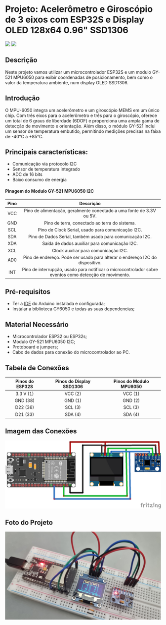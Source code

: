 # Projeto: Acelerômetro e Giroscópio de 3 eixos com ESP32S e Display OLED 128x64 0.96" SSD1306

![](https://img.shields.io/badge/Licença-MIT-greem) ![](https://img.shields.io/badge/Linguagem-C-yellow)


## Descrição
Neste projeto vamos utilizar um microcontrolador ESP32S e um modulo GY-521 MPU6050 para exibir coordenadas de posicionamento, bem como o valor da temperatura ambiente, num display OLED SSD1306.

## Introdução
O MPU-6050 integra um acelerômetro e um giroscópio MEMS em um único chip. Com três eixos para o acelerômetro e três para o giroscópio, oferece um total de 6 graus de liberdade (6DOF) e proporciona uma ampla gama de detecção de movimento e orientação. Além disso, o módulo GY-521 inclui um sensor de temperatura embutido, permitindo medições precisas na faixa de -40°C a +85°C.

## Principais características:

* Comunicação via protocolo I2C
* Sensor de temperatura integrado
* ADC de 16 bits
* Baixo consumo de energia

#### Pinagem do Modulo GY-521 MPU6050 I2C

|Pino|Descrição|
| :---: | :---: |
|VCC|Pino de alimentação, geralmente conectado a uma fonte de 3.3V ou 5V.|
|GND|Pino de terra, conectado ao terra do sistema.|
|SCL|Pino de Clock Serial, usado para comunicação I2C.|
|SDA|Pino de Dados Serial, também usado para comunicação I2C.|
|XDA|Saída de dados auxiliar para comunicação I2C.|
|XCL|Clock auxiliar para comunicação I2C.|
|AD0|Pino de endereço. Pode ser usado para alterar o endereço I2C do dispositivo.|
|INT|Pino de interrupção, usado para notificar o microcontrolador sobre eventos como detecção de movimento.|


## Pré-requisitos
* Ter a [IDE](https://www.arduino.cc/en/software/) do Arduino instalada e configurada;
* Instalar a biblioteca GY6050 e todas as suas dependencias;

## Material Necessário
* Microcontrolador ESP32 ou ESP32s;
* Modulo GY-521 MPU6050 I2C;
* Protoboard e jumpers;
* Cabo de dados para conexão do microcontrolador ao PC.

## Tabela de Conexões

|Pinos do ESP32S|Pinos do Display SSD1306|Pinos do Modulo MPU6050|
| :---: | :---: | :---: |
|3.3 V (1)|VCC (2)|VCC (1)|
|GND (38)|GND (1)|GND (2)|
|D22 (36)|SCL (3)|SCL (3)|
|D21 (33)|SDA (4)|SDA (4)|

## Imagem das Conexões

![Conexão dos componentes](ESP32S_Acelerometro_Giroscopio_esquema.jpg)

## Foto do Projeto

![Foto do Projeto](ESP32S_Acelerometro_Giroscopio.jpg)